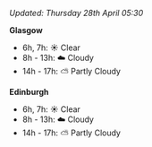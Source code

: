 *Updated: Thursday 28th April 05:30*

**Glasgow**

* 6h, 7h: :sunny: Clear
* 8h - 13h: :cloud: Cloudy
* 14h - 17h: :partly_sunny: Partly Cloudy

**Edinburgh**

* 6h, 7h: :sunny: Clear
* 8h - 13h: :cloud: Cloudy
* 14h - 17h: :partly_sunny: Partly Cloudy
